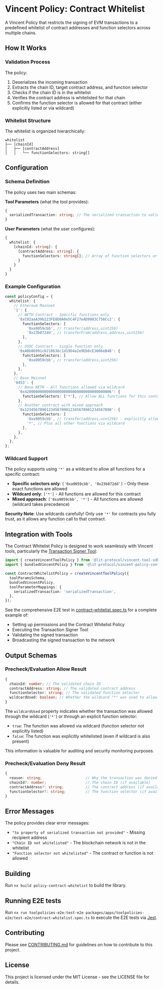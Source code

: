 # Vincent Policy: Contract Whitelist

A Vincent Policy that restricts the signing of EVM transactions to a predefined whitelist of contract addresses and function selectors across multiple chains.

## How It Works

### Validation Process

The policy:

1. Deserializes the incoming transaction
2. Extracts the chain ID, target contract address, and function selector
3. Checks if the chain ID is in the whitelist
4. Verifies the contract address is whitelisted for that chain
5. Confirms the function selector is allowed for that contract (either explicitly listed or via wildcard)

### Whitelist Structure

The whitelist is organized hierarchically:

```
whitelist
├── [chainId]
│   ├── [contractAddress]
│   │   └── functionSelectors: string[]
```

## Configuration

### Schema Definition

The policy uses two main schemas:

**Tool Parameters** (what the tool provides):

```typescript
{
  serializedTransaction: string; // The serialized transaction to validate
}
```

**User Parameters** (what the user configures):

```typescript
{
  whitelist: {
    [chainId: string]: {
      [contractAddress: string]: {
        functionSelectors: string[]; // Array of function selectors or '*' for all functions
      }
    }
  }
}
```

### Example Configuration

```typescript
const policyConfig = {
  whitelist: {
    // Ethereum Mainnet
    '1': {
      // WETH Contract - Specific functions only
      '0xC02aaA39b223FE8D0A0e5C4F27eAD9083C756Cc2': {
        functionSelectors: [
          '0xa9059cbb', // transfer(address,uint256)
          '0x23b872dd', // transferFrom(address,address,uint256)
        ],
      },
      // USDC Contract - Single function only
      '0xA0b86991c6218b36c1d19D4a2e9Eb0cE3606eB48': {
        functionSelectors: [
          '0xa9059cbb', // transfer(address,uint256)
        ],
      },
    },
    // Base Mainnet
    '8453': {
      // Base WETH - All functions allowed via wildcard
      '0x4200000000000000000000000000000000000006': {
        functionSelectors: ['*'], // Allow ALL functions for this contract
      },
      // Another contract with mixed approach
      '0x1234567890123456789012345678901234567890': {
        functionSelectors: [
          '0xa9059cbb', // transfer(address,uint256) - explicitly allowed
          '*', // Plus all other functions via wildcard
        ],
      },
    },
  },
};
```

### Wildcard Support

The policy supports using `'*'` as a wildcard to allow all functions for a specific contract:

- **Specific selectors only**: `['0xa9059cbb', '0x23b872dd']` - Only these exact functions are allowed
- **Wildcard only**: `['*']` - All functions are allowed for this contract
- **Mixed approach**: `['0xa9059cbb', '*']` - All functions are allowed (wildcard takes precedence)

**Security Note**: Use wildcards carefully! Only use `'*'` for contracts you fully trust, as it allows any function call to that contract.

## Integration with Tools

The Contract Whitelist Policy is designed to work seamlessly with Vincent tools, particularly the [Transaction Signer Tool](../tool-transaction-signer/README.md):

```typescript
import { createVincentToolPolicy } from '@lit-protocol/vincent-tool-sdk';
import { bundledVincentPolicy } from '@lit-protocol/vincent-policy-contract-whitelist';

const ContractWhitelistPolicy = createVincentToolPolicy({
  toolParamsSchema,
  bundledVincentPolicy,
  toolParameterMappings: {
    serializedTransaction: 'serializedTransaction',
  },
});
```

See the comprehensive E2E test in [contract-whitelist.spec.ts](../toolpolicies-e2e/test-e2e/contract-whitelist.spec.ts) for a complete example of:

- Setting up permissions and the Contract Whitelist Policy
- Executing the Transaction Signer Tool
- Validating the signed transaction
- Broadcasting the signed transaction to the network

## Output Schemas

### Precheck/Evaluation Allow Result

```typescript
{
  chainId: number; // The validated chain ID
  contractAddress: string; // The validated contract address
  functionSelector: string; // The validated function selector
  wildcardUsed: boolean; // Whether the wildcard "*" was used to allow this function
}
```

The `wildcardUsed` property indicates whether the transaction was allowed through the wildcard (`'*'`) or through an explicit function selector:

- `true`: The function was allowed via wildcard (function selector not explicitly listed)
- `false`: The function was explicitly whitelisted (even if wildcard is also present)

This information is valuable for auditing and security monitoring purposes.

### Precheck/Evaluation Deny Result

```typescript
{
  reason: string;                    // Why the transaction was denied
  chainId?: number;                  // The chain ID (if available)
  contractAddress?: string;          // The contract address (if available)
  functionSelector?: string;         // The function selector (if available)
}
```

## Error Messages

The policy provides clear error messages:

- `"to property of serialized transaction not provided"` - Missing recipient address
- `"Chain ID not whitelisted"` - The blockchain network is not in the whitelist
- `"Function selector not whitelisted"` - The contract or function is not allowed

## Building

Run `nx build policy-contract-whitelist` to build the library.

## Running E2E tests

Run `nx run toolpolicies-e2e:test-e2e packages/apps/toolpolicies-e2e/test-e2e/contract-whitelist.spec.ts` to execute the E2E tests via [Jest](https://jestjs.io).

## Contributing

Please see [CONTRIBUTING.md](./CONTRIBUTING.md) for guidelines on how to contribute to this project.

## License

This project is licensed under the MIT License - see the LICENSE file for details.
